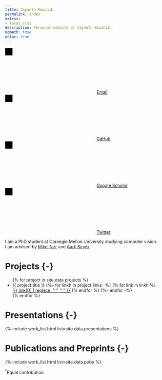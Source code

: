 ```yaml
---
title: Jayanth Koushik
permalink: index
extcss:
- local.scss
description: Personal website of Jayanth Koushik.
nomath: true
notoc: true
---
```


<a
title="Email" class="icon-link" href="mailto:mail@jkoushik.me"><svg>
    <!-- mail icon -->
    <path stroke="none" d="M0 0h24v24H0z"/>
    <rect x="3" y="5" width="18" height="14" rx="2"/>
    <polyline points="3 7 12 13 21 7"/>
</svg><span class="noshow">Email</span></a><a
title="GitHub" class="icon-link" href="https://www.github.com/jayanthkoushik"><svg>
    <!-- github icon -->
    <path stroke="none" d="M0 0h24v24H0z"/>
    <path d="M9 19c-4.286 1.35-4.286-2.55-6-3m12 5v-3.5c0-1 .099-1.405-.5-2 2.791-.3 5.5-1.366 5.5-6.04a4.567 4.567 0 0 0 -1.333 -3.21 4.192 4.192 0 00-.08-3.227s-1.05-.3-3.476 1.267a12.334 12.334 0 0 0 -6.222 0C6.462 2.723 5.413 3.023 5.413 3.023a4.192 4.192 0 0 0 -.08 3.227A4.566 4.566 0 004 9.486c0 4.64 2.709 5.68 5.5 6.014-.591.589-.56 1.183-.5 2V21"/>
</svg><span class="noshow">GitHub</span></a><a
title="Google Scholar" class="icon-link" href="https://scholar.google.com/citations?user=XTqgW-EAAAAJ"><svg>
    <!-- google icon -->
    <path stroke="none" d="M0 0h24v24H0z"/>
    <path d="M17.788 5.108A9 9 0 1021 12h-8"/>
</svg><span class="noshow">Google Scholar</span></a><a
title="Twitter" class="icon-link" href="https://twitter.com/jayanth_koushik"><svg>
    <!-- twitter icon -->
    <path stroke="none" d="M0 0h24v24H0z"/>
    <path d="M22 4.01c-1 .49-1.98.689-3 .99-1.121-1.265-2.783-1.335-4.38-.737S11.977 6.323 12 8v1c-3.245.083-6.135-1.395-8-4 0 0-4.182 7.433 4 11-1.872 1.247-3.739 2.088-6 2 3.308 1.803 6.913 2.423 10.034 1.517 3.58-1.04 6.522-3.723 7.651-7.742a13.84 13.84 0 0 0 .497 -3.753C20.18 7.773 21.692 5.25 22 4.009z"/>
</svg><span class="noshow">Twitter</span></a>

I am a PhD student at Carnegie Mellon University studying computer vision. I am advised by
[Mike Tarr](https://www.cmu.edu/dietrich/psychology/people/core-training-faculty/tarr-michael.html)
and [Aarti Singh](https://www.cs.cmu.edu/~aarti/).

# Projects {-}

<ul>
{% for project in site.data.projects %}
<li>
  {{ project.title }}
  {%- for linkh in project.links -%}
    {% for link in linkh %} [<a href="{{ link[1] }}">{{ link[0] | replace: " ", "&nbsp;" }}</a>]{% endfor %}
  {%- endfor -%}
</li>
{% endfor %}
</ul>

# Presentations {-}

{% include work_list.html list=site.data.presentations %}

# Publications and Preprints {-}

{% include work_list.html list=site.data.pubs %}

<p class="small"><sup class="sup-left">&ast;</sup>Equal contribution.</p>
